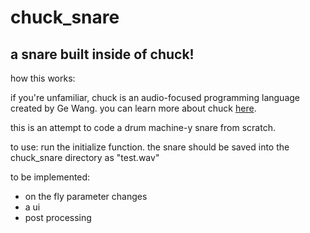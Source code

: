 # chuck_snare
## a snare built inside of chuck!

how this works: 

if you're unfamiliar, chuck is an audio-focused programming language created by Ge Wang.
you can learn more about chuck [here](https://chuck.cs.princeton.edu).

this is an attempt to code a drum machine-y snare from scratch.

to use: run the initialize function. the snare should be saved into the chuck_snare directory as "test.wav" 

to be implemented:  
- on the fly parameter changes  
- a ui  
- post processing  